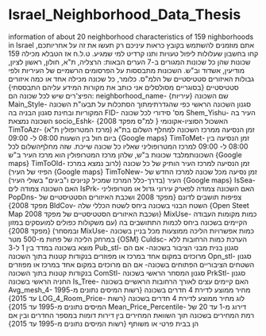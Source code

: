 # Israel_Neighborhood_Data_Thesis
information of about 20 neighborhood characteristics of 159 nighborhoods in Israel
אתם מוזמנים להשתמש בקובץ כראות עיניכם רק תעשו את זה על אחריותכם, קחו בחשבון שעלולות ליפול טעויות ותנו קרדיט למי שמגיע.  ט.ל.ח
אז הטבלא מכילה 159 שכונות שהן כל שכונות המגורים ב-7 הערים הבאות: הרצליה, ת"א, חולון, ראשון לציון, מודיעין, אשדוד וב"ש. השכונות מתבססות על הפרסומים הרשמיים של העיריות ולפי גבולות האיזורים סטטיסטיים של הלמ"ס. כלומר, כל שכונה מכילה אחד או כמה איזורים סטטיסטיים {בסוגריים מסולסלים אני כותב את מקורות המידע עליהם התבססתי}
 הפיצ'רים שיש לכל שכונה הם: 
neighborhood_name- שם השכונה {עיריות}
Main_Style- סגנון השכונה הראשי כפי שהגדרתימתוך הסתכלות על תבעו"ת השכונה המקוריות ובחינת סגנון הבניה בה
FID- מס' סידורי לכל שכונה 
Shem_Yishu- העיר בה השכונה נמצאת
socio_Eshk- האשכול הסוציו-אקונומי { למ"ס מפקד 2008}
TimToAzr- זמן הנסיעה ממרכז השכונה למחלף השלום בת"א (מרכז המטרופולין ת"א) ביום חול בין השעות 08:00 ל- 09:00 {Google maps}
TimToMet- זמן הנסיעה בין 08:00 ל- 09:00 למרכז המטרופוליני שאליו כל שכונה שייכת. שזה מחלףהשלום לכל השכונותמלבד שכונות ב"ש, שלהן מרכז המטרופולין הוא מרכז העיר ב"ש {Google maps}
TimToOld- זמן הנסיעה למרכז העיר הותיק של כל שכונה (לרוב נמצא במרכז הפיזי של העיר) {Google maps}
TimToNew- זמן נסיעה מכל שכונה למרכז החדש של העיר (בדרך-כלל המרכז שמכיל קניונים  ו"ביגים" בשולי העיר) {Google maps}
IsSea- האם השכונה צמודה לים
IsPrk- האם השכונה צמודה לפארק עירוני גדול או מטרופוליני
PopDns- צפיפות תושבים לדונם {מפקד 2008 ושכבת האיזורים הסטטיסטיים של מפקד 2008}
BldCov- השטח הבנוי בשכונה ביחס לשטח הכללי שלה {Open Steet Map ושכבת האיזורים הסטטיסטיים של מפקד 2008}
MixUse- כמות מקומות העבודה הקיימים בשכונה ביחס לכמות התתושבים בה (עם משקולות כפולים למועסקים במזון ובמסחר) {מפקד 2008}
MixUse- כמות אפשרויות הליכה ממוצעות מכל בניין בשכונה במרחק הליכה של פחות מ-500 מטר {OSM}
Culdsc- הערכת כמות הרחובות ללא מוצא בשכונה במדד בין 1 ל-3 
Pub_stl- סגנון בנית מבני הציבור בשכונה- אם הם מרוכזים במקום אחד במרכז או מפוזרים בנקודות קטנות בתוך השכונה
Opn_stl- סגנון השטחים הציבוריים הפתוחים בשכונה- אם הם מרוכזים במקום אחד במרכז או מפוזרים בנקודות קטנות בתוך השכונה
ComStl- סגנון המסחר הראשי בשכונה
PrkStl- סגנון החניה הראשי בשכונה
Is_Tree- האם קיימים עצים לאורך הרחובות הראשיים בשכונה
Avg_mesh_4- מחיר ממוצע לדירת 4 חדרים בשכונה {רשות המיסים נתונים מ-1995 עד 2015}
LOG_4_Room_Price-  לוג מחיר ממוצע לדירת 4 חדרים בשכונה {רשות המיסים נתונים מ-1995 עד 2015}
Mean_Price_Percentile- דירוג מ-1 עד 20 של רמת המחירים בשכונה תוך השוואת המחירים בין דירות דומות במספר החדרים ובין אם הן בבית פרטי או משותף {רשות המיסים נתונים מ-1995 עד 2015}

